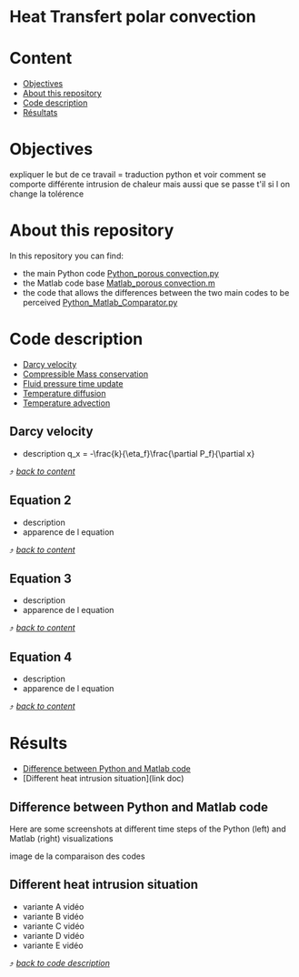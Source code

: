 # Heat Transfert polar convection 

# Content

* [Objectives](#objectives)
* [About this repository](#about-this-repository)
* [Code description](#code-description)
* [Résultats](#résultats)

# Objectives
expliquer le but de ce travail = traduction python et voir comment se comporte différente intrusion de chaleur mais aussi que se passe t'il si l on change la tolérence

# About this repository
In this repository you can find:
- the main Python code [Python_porous convection.py](link)
- the Matlab code base [Matlab_porous convection.m](link)
- the code that allows the differences between the two main codes to be perceived [Python_Matlab_Comparator.py](link)

# Code description
* [Darcy velocity](#link)
* [Compressible Mass conservation](#link)
* [Fluid pressure time update](#link)
* [Temperature diffusion](#link)
* [Temperature advection](#link)

## Darcy velocity
* description
q_x = -\frac{k}{\eta_f}\frac{\partial P_f}{\partial x}

⤴️ [_back to content_](#content)

## Equation 2
* description
* apparence de l equation

⤴️ [_back to content_](#content)

## Equation 3
* description
* apparence de l equation

⤴️ [_back to content_](#content)

## Equation 4
* description
* apparence de l equation

⤴️ [_back to content_](#content)

# Résults
* [Difference between Python and Matlab code](Difference-between-Python-and-Matlab-code)
* [Different heat intrusion situation](link doc)

## Difference between Python and Matlab code

Here are some screenshots at different time steps of the Python (left) and Matlab (right) visualizations

image de la comparaison des codes

## Different heat intrusion situation

* variante A
vidéo
* variante B
vidéo
* variante C
vidéo
* variante D
vidéo
* variante E
vidéo

⤴️ [_back to code description_](#code-description)

